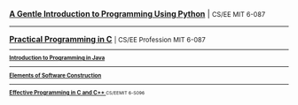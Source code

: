 <a href ="https://ocw.mit.edu/courses/electrical-engineering-and-computer-science/6-189-a-gentle-introduction-to-programming-using-python-january-iap-2011/readings/">
<b>A Gentle Introduction to Programming Using Python</b></a> | <small>CS/EE MIT 6-087</small>
<hr>
<a href ="https://ocw.mit.edu/courses/electrical-engineering-and-computer-science/6-087-practical-programming-in-c-january-iap-2010/calendar/
"><b>Practical Programming in C</b></a> <small> | CS/EE Profession MIT 6-087<small>
<hr>
<a href="https://ocw.mit.edu/courses/electrical-engineering-and-computer-science/6-092-introduction-to-programming-in-java-january-iap-2010/lecture-notes/">
<b>Introduction to Programming in Java</b></a>
<hr>
<a href="https://ocw.mit.edu/courses/electrical-engineering-and-computer-science/6-005-elements-of-software-construction-fall-2011/lecture-notes/">
<b>Elements of Software Construction</b></a>
<hr>
<a href="https://ocw.mit.edu/courses/electrical-engineering-and-computer-science/6-s096-effective-programming-in-c-and-c-january-iap-2014/calendar/">
<b>Effective Programming in C and C++ </b></a><small>CS/EEMIT 6-S096</small>






